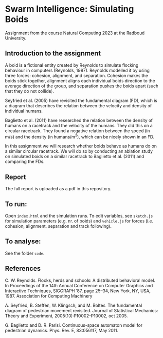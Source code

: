 # Swarm Intelligence: Simulating Boids

Assignment from the course Natural Computing 2023 at the Radboud University.

## Introduction to the assignment

A boid is a fictional entity created by Reynolds to simulate flocking behaviour in computers (Reynolds, 1987). Reynolds modelled it by using three forces: cohesion, alignment, and separation. Cohesion makes the boids stick together, alignment aligns each individual boids direction to the average direction of the group, and separation pushes the boids apart (such that they do not collide).

Seyfried et al. (2005) have revisited the fundamental diagram (FD), which is a diagram that describes the relation between the velocity and density of individual humans.

Baglietto et al. (2011) have researched the relation between the density of humans on a racetrack and the velocity of the humans. They did this on a circular racetrack. They found a negative relation between the speed (in m/s) and the density (in humans/m$^2$), which can be nicely shown in an FD.

In this assignment we will research whether boids behave as humans do on a similar circular racetrack. We will do so by conducting an ablation study on simulated boids on a similar racetrack to Baglietto et al. (2011) and comparing the FDs.

## Report
The full report is uploaded as a pdf in this repository.

## To run:
Open `index.html` and the simulation runs. To edit variables, see `sketch.js` for simulation parameters (e.g. nr. of boids) and `vehicle.js` for forces (i.e. cohesion, alignment, separation and track following).

## To analyse:
See the folder `code`.

## References

C. W. Reynolds. Flocks, herds and schools: A distributed behavioral model. In Proceedings of the 14th Annual
Conference on Computer Graphics and Interactive Techniques, SIGGRAPH ’87, page 25–34, New York, NY, USA,
1987. Association for Computing Machinery

A. Seyfried, B. Steffen, W. Klingsch, and M. Boltes. The fundamental diagram of pedestrian movement
revisited. Journal of Statistical Mechanics: Theory and Experiment, 2005(10):P10002–P10002, oct 2005.

G. Baglietto and D. R. Parisi. Continuous-space automaton model for pedestrian dynamics. Phys. Rev. E,
83:056117, May 2011.
